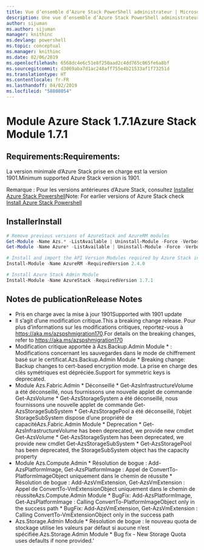 ```yaml
---
title: Vue d’ensemble d’Azure Stack PowerShell administrateur | Microsoft Docs
description: Une vue d’ensemble d’Azure Stack PowerShell administrateur avec des instructions sur les procédures d’installation et de configuration.
author: sijuman
ms.author: sijuman
manager: knithinc
ms.devlang: powershell
ms.topic: conceptual
ms.manager: knithinc
ms.date: 02/06/2019
ms.openlocfilehash: 6568dc4e6c51e8f250aad2c4dd765c065fe6a8bf
ms.sourcegitcommit: d3069aba7d1ac248aff755e4b21533af1f73251d
ms.translationtype: HT
ms.contentlocale: fr-FR
ms.lasthandoff: 04/02/2019
ms.locfileid: "58808054"
---
```

# <a name="azure-stack-module-171"></a><span data-ttu-id="3b069-103">Module Azure Stack 1.7.1</span><span class="sxs-lookup"><span data-stu-id="3b069-103">Azure Stack Module 1.7.1</span></span>

## <a name="requirements"></a><span data-ttu-id="3b069-104">Requirements:</span><span class="sxs-lookup"><span data-stu-id="3b069-104">Requirements:</span></span>

<span data-ttu-id="3b069-105">La version minimale d’Azure Stack prise en charge est la version 1901.</span><span class="sxs-lookup"><span data-stu-id="3b069-105">Minimum supported Azure Stack version is 1901.</span></span>

<span data-ttu-id="3b069-106">Remarque : Pour les versions antérieures d’Azure Stack, consultez [Installer Azure Stack Powershell](https://docs.microsoft.com/en-us/azure/azure-stack/azure-stack-powershell-install#install-azure-stack-powershell)</span><span class="sxs-lookup"><span data-stu-id="3b069-106">Note: For earlier versions of Azure Stack check [Install Azure Stack Powershell](https://docs.microsoft.com/en-us/azure/azure-stack/azure-stack-powershell-install#install-azure-stack-powershell)</span></span>

## <a name="install"></a><span data-ttu-id="3b069-107">Installer</span><span class="sxs-lookup"><span data-stu-id="3b069-107">Install</span></span>

```powershell
# Remove previous versions of AzureStack and AzureRM modules
Get-Module -Name Azs.* -ListAvailable | Uninstall-Module -Force -Verbose
Get-Module -Name Azure* -ListAvailable | Uninstall-Module -Force -Verbose

# Install and import the API Version Modules required by Azure Stack into the current PowerShell session.
Install-Module -Name AzureRM -RequiredVersion 2.4.0

# Install Azure Stack Admin Module
Install-Module -Name AzureStack -RequiredVersion 1.7.1
```

## <a name="release-notes"></a><span data-ttu-id="3b069-108">Notes de publication</span><span class="sxs-lookup"><span data-stu-id="3b069-108">Release Notes</span></span>

* <span data-ttu-id="3b069-109">Pris en charge avec la mise à jour 1901</span><span class="sxs-lookup"><span data-stu-id="3b069-109">Supported with 1901 update</span></span>
* <span data-ttu-id="3b069-110">Il s’agit d’une modification critique.</span><span class="sxs-lookup"><span data-stu-id="3b069-110">This a breaking change release.</span></span> <span data-ttu-id="3b069-111">Pour plus d’informations sur les modifications critiques, reportez-vous à <https://aka.ms/azspshmigration170>.</span><span class="sxs-lookup"><span data-stu-id="3b069-111">For details on the breaking changes, refer to <https://aka.ms/azspshmigration170></span></span>
* <span data-ttu-id="3b069-112">Modification critique apportée à Azs.Backup.Admin Module \* : Modifications concernant les sauvegardes dans le mode de chiffrement basé sur le certificat.</span><span class="sxs-lookup"><span data-stu-id="3b069-112">Azs.Backup.Admin Module \* Breaking change: Backup changes to cert-based encryption mode.</span></span> <span data-ttu-id="3b069-113">La prise en charge des clés symétriques est dépréciée.</span><span class="sxs-lookup"><span data-stu-id="3b069-113">Support for symmetric keys is deprecated.</span></span>
* <span data-ttu-id="3b069-114">Module Azs.Fabric.Admin       \* Déconseillé           \* Get-AzsInfrastructureVolume a été déconseillé, nous fournissons une nouvelle applet de commande Get-AzsVolume           \* Get-AzsStorageSystem a été déconseillé, nous fournissons une nouvelle applet de commande Get-AzsStorageSubSystem           \* Get-AzsStoragePool a été déconseillé, l’objet StorageSubSystem dispose d’une propriété de capacité</span><span class="sxs-lookup"><span data-stu-id="3b069-114">Azs.Fabric.Admin Module       \* Deprecation           \* Get-AzsInfrastructureVolume has been deprecated, we provide new cmdlet Get-AzsVolume           \* Get-AzsStorageSystem has been deprecated, we provide new cmdlet Get-AzsStorageSubSystem           \* Get-AzsStoragePool has been deprecated, the StorageSubSystem object has the capacity property</span></span>
* <span data-ttu-id="3b069-115">Module Azs.Compute.Admin           \* Résolution de bogue : Add-AzsPlatformImage, Get-AzsPlatformImage : Appel de ConvertTo-PlatformImageObject uniquement dans le chemin de réussite           \* Résolution de bogue : Add-AzsVmExtension, Get-AzsVmExtension : Appel de ConvertTo-VmExtensionObject uniquement dans le chemin de réussite</span><span class="sxs-lookup"><span data-stu-id="3b069-115">Azs.Compute.Admin Module           \* BugFix: Add-AzsPlatformImage, Get-AzsPlatformImage : Calling ConvertTo-PlatformImageObject only in the success path           \* BugFix: Add-AzsVmExtension, Get-AzsVmExtension : Calling ConvertTo-VmExtensionObject only in the success path</span></span>
* <span data-ttu-id="3b069-116">Azs.Storage.Admin Module           \* Résolution de bogue : le nouveau quota de stockage utilise les valeurs par défaut si aucune n’est spécifiée.</span><span class="sxs-lookup"><span data-stu-id="3b069-116">Azs.Storage.Admin Module           \* Bug fix - New Storage Quota uses defaults if none provided.'</span></span>

